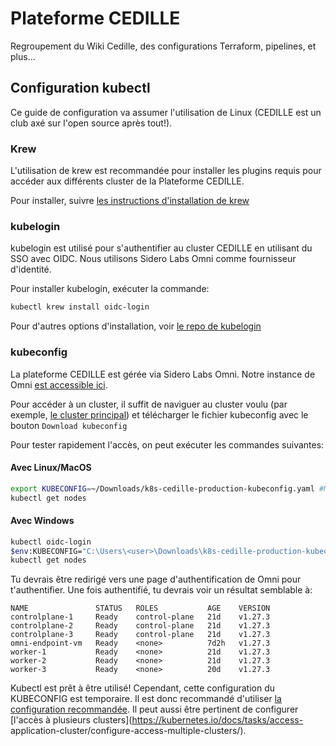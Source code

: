 # Plateforme CEDILLE

Regroupement du Wiki Cedille, des configurations Terraform, pipelines, et
plus...

## Configuration kubectl

Ce guide de configuration va assumer l'utilisation de Linux (CEDILLE est un club
axé sur l'open source après tout!).

### Krew

L'utilisation de krew est recommandée pour installer les plugins requis pour
accéder aux différents cluster de la Plateforme CEDILLE.

Pour installer, suivre
[les instructions d'installation de krew](https://krew.sigs.k8s.io/docs/user-guide/setup/install/)

### kubelogin

kubelogin est utilisé pour s'authentifier au cluster CEDILLE en utilisant du SSO
avec OIDC. Nous utilisons Sidero Labs Omni comme fournisseur d'identité.

Pour installer kubelogin, exécuter la commande:

```bash
kubectl krew install oidc-login
```

Pour d'autres options d'installation, voir
[le repo de kubelogin](https://github.com/int128/kubelogin)

### kubeconfig

La plateforme CEDILLE est gérée via Sidero Labs Omni. Notre instance de Omni
[est accessible ici](https://cedille.omni.siderolabs.io/omni/).

Pour accéder à un cluster, il suffit de naviguer au cluster voulu (par exemple,
[le cluster principal](https://cedille.omni.siderolabs.io/cluster/k8s-cedille-production/overview))
et télécharger le fichier kubeconfig avec le bouton `Download kubeconfig`

Pour tester rapidement l'accès, on peut exécuter les commandes suivantes:

#### Avec Linux/MacOS

```bash
export KUBECONFIG=~/Downloads/k8s-cedille-production-kubeconfig.yaml #Modifier selon l'emplacement du kubeconfig téléchargé
kubectl get nodes
```

#### Avec Windows

```bash
kubectl oidc-login
$env:KUBECONFIG="C:\Users\<user>\Downloads\k8s-cedille-production-kubeconfig.yaml" #Modifier selon l'emplacement du kubeconfig téléchargé
kubectl get nodes
```

Tu devrais être redirigé vers une page d'authentification de Omni pour
t'authentifier. Une fois authentifié, tu devrais voir un résultat semblable à:

```console
NAME               STATUS   ROLES           AGE    VERSION
controlplane-1     Ready    control-plane   21d    v1.27.3
controlplane-2     Ready    control-plane   21d    v1.27.3
controlplane-3     Ready    control-plane   21d    v1.27.3
omni-endpoint-vm   Ready    <none>          7d2h   v1.27.3
worker-1           Ready    <none>          21d    v1.27.3
worker-2           Ready    <none>          21d    v1.27.3
worker-3           Ready    <none>          20d    v1.27.3
```

Kubectl est prêt à être utilisé! Cependant, cette configuration du KUBECONFIG
est temporaire. Il est donc recommandé d'utiliser
[la configuration recommandée](https://kubernetes.io/docs/concepts/configuration/organize-cluster-access-kubeconfig/).
Il peut aussi être pertinent de configurer [l'accès à plusieurs
clusters](https://kubernetes.io/docs/tasks/access-
application-cluster/configure-access-multiple-clusters/).
